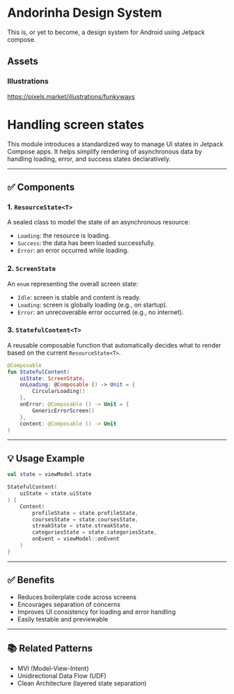 # Andorinha Design System

This is, or yet to become, a design system for Android using Jetpack compose.

## Assets

### Illustrations
https://pixels.market/illustrations/funkyways

# Handling screen states

This module introduces a standardized way to manage UI states in Jetpack Compose apps.
It helps simplify rendering of asynchronous data by handling loading, error, and success states declaratively.

---

## ✅ Components

### 1. `ResourceState<T>`
A sealed class to model the state of an asynchronous resource:
- `Loading`: the resource is loading.
- `Success`: the data has been loaded successfully.
- `Error`: an error occurred while loading.

### 2. `ScreenState`
An `enum` representing the overall screen state:
- `Idle`: screen is stable and content is ready.
- `Loading`: screen is globally loading (e.g., on startup).
- `Error`: an unrecoverable error occurred (e.g., no internet).

### 3. `StatefulContent<T>`
A reusable composable function that automatically decides what to render based on the current `ResourceState<T>`.

```kotlin
@Composable
fun StatefulContent(
    uiState: ScreenState,
    onLoading: @Composable () -> Unit = {
        CircularLoading()
    },
    onError: @Composable () -> Unit = {
        GenericErrorScreen()
    },
    content: @Composable () -> Unit
)
```

---

## 💡 Usage Example

```kotlin
val state = viewModel.state

StatefulContent(
    uiState = state.uiState
) {
    Content(
        profileState = state.profileState,
        coursesState = state.coursesState,
        streakState = state.streakState,
        categoriesState = state.categoriesState,
        onEvent = viewModel::onEvent
    )
}
```

---

## ✅ Benefits
- Reduces boilerplate code across screens
- Encourages separation of concerns
- Improves UI consistency for loading and error handling
- Easily testable and previewable

---

## 📚 Related Patterns
- MVI (Model-View-Intent)
- Unidirectional Data Flow (UDF)
- Clean Architecture (layered state separation)